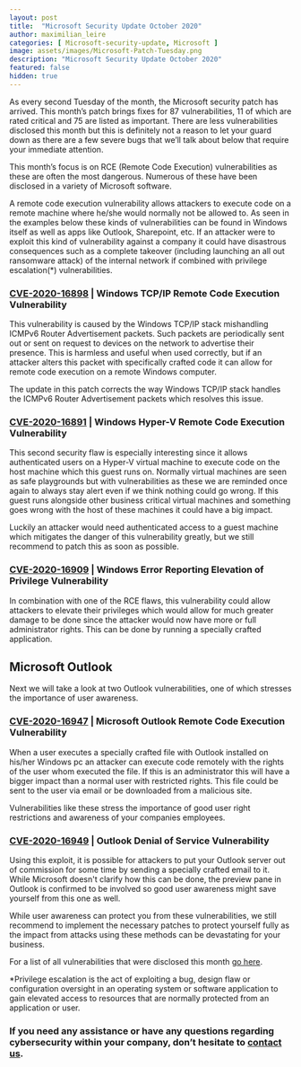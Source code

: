 ```yaml
---
layout: post
title:  "Microsoft Security Update October 2020"
author: maximilian_leire
categories: [ Microsoft-security-update, Microsoft ]
image: assets/images/Microsoft-Patch-Tuesday.png
description: "Microsoft Security Update October 2020"
featured: false
hidden: true
---
```


As every second Tuesday of the month, the Microsoft security patch has arrived. This month’s patch brings fixes for 87 vulnerabilities, 11 of which are rated critical and 75 are listed as important. There are less vulnerabilities disclosed this month but this is definitely not a reason to let your guard down as there are a few severe bugs that we’ll talk about below that require your immediate attention. 

This month’s focus is on RCE (Remote Code Execution) vulnerabilities as these are often the most dangerous. Numerous of these have been disclosed in a variety of Microsoft software. 

A remote code execution vulnerability allows attackers to execute code on a remote machine where he/she would normally not be allowed to. As seen in the examples below these kinds of vulnerabilities can be found in Windows itself as well as apps like Outlook, Sharepoint, etc. If an attacker were to exploit this kind of vulnerability against a company it could have disastrous consequences such as a complete takeover (including launching an all out ransomware attack) of the internal network if combined with privilege escalation(*) vulnerabilities.

### [CVE-2020-16898](https://portal.msrc.microsoft.com/en-US/security-guidance/advisory/CVE-2020-16898) | **Windows TCP/IP Remote Code Execution Vulnerability**

This vulnerability is caused by the Windows TCP/IP stack mishandling ICMPv6 Router Advertisement packets. Such packets are periodically sent out or sent on request to devices on the network to advertise their presence. This is harmless and useful when used correctly, but if an attacker alters this packet with specifically crafted code it can allow for remote code execution on a remote Windows computer.

The update in this patch corrects the way Windows TCP/IP stack handles the ICMPv6 Router Advertisement packets which resolves this issue.


### [CVE-2020-16891](https://portal.msrc.microsoft.com/en-US/security-guidance/advisory/CVE-2020-16891) | **Windows Hyper-V Remote Code Execution Vulnerability**

 This second security flaw is especially interesting since it allows authenticated users on a Hyper-V virtual machine to execute code on the host machine which this guest runs on. Normally virtual machines are seen as safe playgrounds but with vulnerabilities as these we are reminded once again to always stay alert even if we think nothing could go wrong. If this guest runs alongside other business critical virtual machines and something goes wrong with the host of these machines it could have a big impact.

 Luckily an attacker would need authenticated access to a guest machine which mitigates the danger of this vulnerability greatly, but we still recommend to patch this as soon as possible.

### [CVE-2020-16909](https://portal.msrc.microsoft.com/en-US/security-guidance/advisory/CVE-2020-16909) | **Windows Error Reporting Elevation of Privilege Vulnerability**

In combination with one of the RCE flaws, this vulnerability could allow attackers to elevate their privileges which would allow for much greater damage to be done since the attacker would now have more or full administrator rights. This can be done by running a specially crafted application.

## Microsoft Outlook

Next we will take a look at two Outlook vulnerabilities, one of which stresses the importance of user awareness.

### [CVE-2020-16947](https://portal.msrc.microsoft.com/en-US/security-guidance/advisory/CVE-2020-16947) | **Microsoft Outlook Remote Code Execution Vulnerability**

When a user executes a specially crafted file with Outlook installed on his/her Windows pc an attacker can execute code remotely with the rights of the user whom executed the file. If this is an administrator this will have a bigger impact than a normal user with restricted rights. This file could be sent to the user via email or be downloaded from a malicious site.

Vulnerabilities like these stress the importance of good user right restrictions and awareness of your companies employees.


### [CVE-2020-16949](https://portal.msrc.microsoft.com/en-US/security-guidance/advisory/CVE-2020-16949) | **Outlook Denial of Service Vulnerability**

Using this exploit, it is possible for attackers to put your Outlook server out of commission for some time by sending a specially crafted email to it. While Microsoft doesn't clarify how this can be done, the preview pane in Outlook is confirmed to be involved so good user awareness might save yourself from this one as well.

While user awareness can protect you from these vulnerabilities, we still recommend to implement the necessary patches to protect yourself fully as the impact from attacks using these methods can be devastating for your business.


For a list of all vulnerabilities that were disclosed this month [go here](https://portal.msrc.microsoft.com/en-us/security-guidance).

*Privilege escalation is the act of exploiting a bug, design flaw or configuration oversight in an operating system or software application to gain elevated access to resources that are normally protected from an application or user.

### If you need any assistance or have any questions regarding cybersecurity within your company, don’t hesitate to [contact us](https://www.ordina.be/diensten/security-and-privacy/).